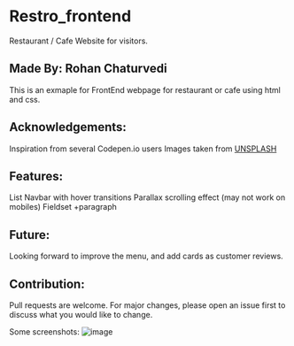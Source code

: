 # Restro_frontend
Restaurant / Cafe Website for visitors.

## Made By: Rohan Chaturvedi
This is an exmaple for FrontEnd webpage for restaurant or cafe using html and css.

## Acknowledgements:
Inspiration from several Codepen.io users
Images taken from [UNSPLASH](https://unsplash.com/)

## Features:
List Navbar with hover transitions
Parallax scrolling effect (may not work on mobiles)
Fieldset +paragraph

## Future:
Looking forward to improve the menu, and add cards as customer reviews.

## Contribution:
Pull requests are welcome. For major changes, please open an issue first to discuss what you would like to change.

Some screenshots:
![image](https://user-images.githubusercontent.com/81807980/127870231-68fb5de6-23ff-4563-8025-c93ce5da412c.png)
